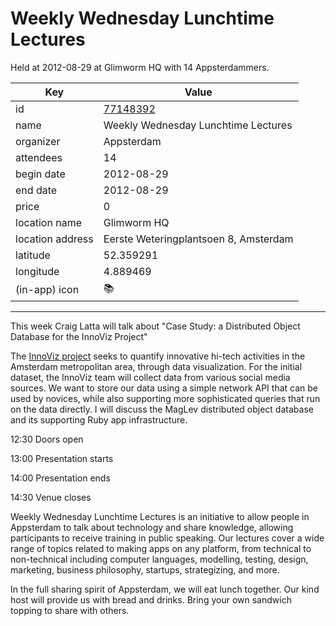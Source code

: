 # Weekly Wednesday Lunchtime Lectures
Held at 2012-08-29 at Glimworm HQ with 14 Appsterdammers.
        
|Key|Value
|---|---|
|id|[77148392](https://www.meetup.com/appsterdam/events/77148392/)|
|name|Weekly Wednesday Lunchtime Lectures|
|organizer|Appsterdam|
|attendees|14|
|begin date|2012-08-29|
|end date|2012-08-29|
|price|0|
|location name|Glimworm HQ|
|location address|Eerste Weteringplantsoen 8, Amsterdam|
|latitude|52.359291|
|longitude|4.889469|
|(in-app) icon|📚|

---

This week Craig Latta will talk about "Case Study: a Distributed Object Database for the InnoViz Project"

The [InnoViz project](http://www.hum.uva.nl/circa-projects/projects.cfm/5B7A90D1-7C67-4550-B5FE2C63B900975A) seeks to quantify innovative hi-tech activities in the Amsterdam metropolitan area, through data visualization. For the initial dataset, the InnoViz team will collect data from various social media sources. We want to store our data using a simple network API that can be used by novices, while also supporting more sophisticated queries that run on the data directly. I will discuss the MagLev distributed object database and its supporting Ruby app infrastructure.

12:30 Doors open

13:00 Presentation starts

14:00 Presentation ends

14:30 Venue closes

Weekly Wednesday Lunchtime Lectures is an initiative to allow people in Appsterdam to talk about technology and share knowledge, allowing participants to receive training in public speaking. Our lectures cover a wide range of topics related to making apps on any platform, from technical to non-technical including computer languages, modelling, testing, design, marketing, business philosophy, startups, strategizing, and more.

In the full sharing spirit of Appsterdam, we will eat lunch together. Our kind host will provide us with bread and drinks. Bring your own sandwich topping to share with others.


